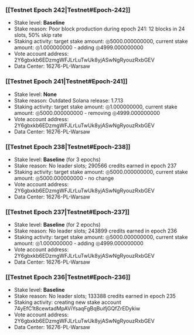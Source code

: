 ### [[Testnet Epoch 242|Testnet#Epoch-242]]
* Stake level: **Baseline**
* Stake reason: Poor block production during epoch 241: 12 blocks in 24 slots, 50% skip rate
* Staking activity: target stake amount: ◎5000.000000000, current stake amount: ◎1.000000000 - adding ◎4999.000000000
* Vote account address: 2Y6gbxkb6EDzmgWFJLrLuTwUk8yjASwNgRyouzRxbGEV
* Data Center: 16276-PL-Warsaw
### [[Testnet Epoch 241|Testnet#Epoch-241]]
* Stake level: **None**
* Stake reason: Outdated Solana release: 1.7.13
* Staking activity: target stake amount: ◎1.000000000, current stake amount: ◎5000.000000000 - removing ◎4999.000000000
* Vote account address: 2Y6gbxkb6EDzmgWFJLrLuTwUk8yjASwNgRyouzRxbGEV
* Data Center: 16276-PL-Warsaw
### [[Testnet Epoch 238|Testnet#Epoch-238]]
* Stake level: **Baseline** (for 3 epochs)
* Stake reason: No leader slots; 290566 credits earned in epoch 237
* Staking activity: target stake amount: ◎5000.000000000, current stake amount: ◎5000.000000000 - no change
* Vote account address: 2Y6gbxkb6EDzmgWFJLrLuTwUk8yjASwNgRyouzRxbGEV
* Data Center: 16276-PL-Warsaw
### [[Testnet Epoch 237|Testnet#Epoch-237]]
* Stake level: **Baseline** (for 2 epochs)
* Stake reason: No leader slots; 243899 credits earned in epoch 236
* Staking activity: target stake amount: ◎5000.000000000, current stake amount: ◎1.000000000 - adding ◎4999.000000000
* Vote account address: 2Y6gbxkb6EDzmgWFJLrLuTwUk8yjASwNgRyouzRxbGEV
* Data Center: 16276-PL-Warsaw
### [[Testnet Epoch 236|Testnet#Epoch-236]]
* Stake level: **Baseline**
* Stake reason: No leader slots; 133388 credits earned in epoch 235
* Staking activity: creating new stake account 74yEfC1t8cewtadMpAViYsaqFgBqBuifjGQfZrEDykiw
* Vote account address: 2Y6gbxkb6EDzmgWFJLrLuTwUk8yjASwNgRyouzRxbGEV
* Data Center: 16276-PL-Warsaw